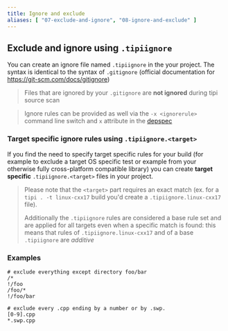 ```yaml
---
title: Ignore and exclude
aliases: [ "07-exclude-and-ignore", "08-ignore-and-exclude" ]
---
```


## Exclude and ignore using `.tipiignore`

You can create an ignore file named `.tipiignore` in the your project.
The syntax is identical to the syntax of `.gitignore` (official documentation for https://git-scm.com/docs/gitignore)

> Files that are ignored by your `.gitignore` are **not ignored** during tipi source scan

> Ignore rules can be provided as well via the `-x <ignorerule>` command line switch and `x` attribute in the [depspec](/documentation/02-dependencies)

### Target specific ignore rules using `.tipiignore.<target>`

If you find the need to specify target specific rules for your build (for example to exclude a target OS specific test or example from your otherwise
fully cross-platform compatible library) you can create **target specific** `.tipiignore.<target>` files in your project.

> Please note that the `<target>` part requires an exact match (ex. for a `tipi . -t linux-cxx17` build you'd create a `.tipiignore.linux-cxx17` file).
>
> Additionally the `.tipiignore` rules are considered a base rule set and are applied for all targets even when a specific match is found:
> this means that rules of  `.tipiignore.linux-cxx17` and of a base `.tipiignore` are *additive*

### Examples

```gitignore
# exclude everything except directory foo/bar
/*
!/foo
/foo/*
!/foo/bar
```

```gitignore
# exclude every .cpp ending by a number or by .swp.
[0-9].cpp
*.swp.cpp
```
